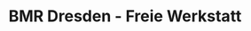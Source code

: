 ---
title: "BMR Dresden - Freie Werkstatt"
url: /dresden/bmr-dresden-freie-werkstatt/
shop: Autowerkstatt
---
